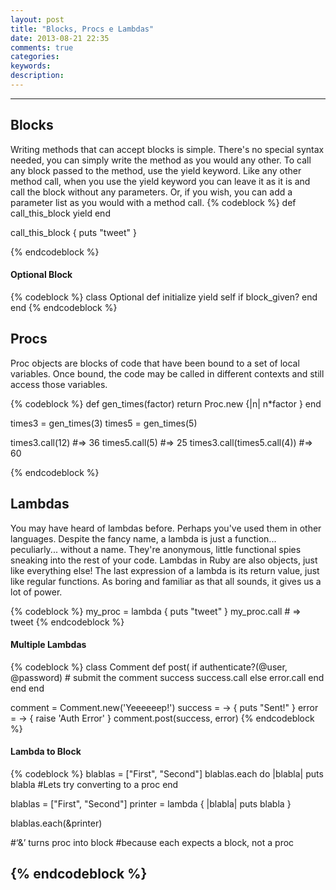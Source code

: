 ```yaml
---
layout: post
title: "Blocks, Procs e Lambdas"
date: 2013-08-21 22:35
comments: true
categories: 
keywords: 
description: 
---
```


---
<!--more-->

## Blocks
Writing methods that can accept blocks is simple. There's no special syntax needed, you can simply write the method as you would any other. To call any block passed to the method, use the yield keyword. Like any other method call, when you use the yield keyword you can leave it as it is and call the block without any parameters. Or, if you wish, you can add a parameter list as you would with a method call. 
{% codeblock %}
def call_this_block
	yield
end

call_this_block { puts "tweet" }

{% endcodeblock %}

#### Optional Block

{% codeblock %}
class Optional
	def initialize
	   yield self if block_given?
	end
end
{% endcodeblock %}

## Procs
Proc objects are blocks of code that have been bound to a set of local variables. Once bound, the code may be called in different contexts and still access those variables.

{% codeblock %}
def gen_times(factor)
  return Proc.new {|n| n*factor }
end

times3 = gen_times(3)
times5 = gen_times(5)

times3.call(12)               #=> 36
times5.call(5)                #=> 25
times3.call(times5.call(4))   #=> 60

{% endcodeblock %}


## Lambdas
You may have heard of lambdas before. Perhaps you've used them in other languages. Despite the fancy name, a lambda is just a function... peculiarly... without a name. They're anonymous, little functional spies sneaking into the rest of your code. Lambdas in Ruby are also objects, just like everything else! The last expression of a lambda is its return value, just like regular functions. As boring and familiar as that all sounds, it gives us a lot of power.

{% codeblock %}
my_proc = lambda { puts "tweet" }
my_proc.call # => tweet
{% endcodeblock %}

#### Multiple Lambdas
{% codeblock %}
class Comment
	def post(
		if authenticate?(@user, @password)
		 	# submit the comment
			success
			success.call
		else
			error.call
		end
	end
end


comment   = Comment.new('Yeeeeeep!')
success = -> { puts "Sent!" }
error   = -> { raise 'Auth Error' }
comment.post(success, error)
{% endcodeblock %}

#### Lambda to Block
{% codeblock %}
blablas = ["First", "Second"]
blablas.each do |blabla|
puts blabla					#Lets try converting to a proc
end

blablas = ["First", "Second"]
printer = lambda { |blabla| puts blabla }

blablas.each(&printer)       

#‘&’ turns proc into block 
#because each expects a block, not a proc 
								
{% endcodeblock %}
---